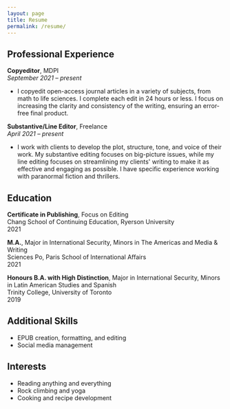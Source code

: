```yaml
---
layout: page
title: Resume
permalink: /resume/
---
```


## Professional Experience

**Copyeditor**, MDPI  
_September 2021 – present_
- I copyedit open-access journal articles in a variety of subjects, from math to life sciences. I complete each edit in 24 hours or less. I focus on increasing the clarity and consistency of the writing, ensuring an error-free final product.

**Substantive/Line Editor**, Freelance  
_April 2021 – present_
- I work with clients to develop the plot, structure, tone, and voice of their work. My substantive editing focuses on big-picture issues, while my line editing focuses on streamlining my clients' writing to make it as effective and engaging as possible. I have specific experience working with paranormal fiction and thrillers.

## Education

**Certificate in Publishing**, Focus on Editing  
Chang School of Continuing Education, Ryerson University  
2021 

**M.A.**, Major in International Security, Minors in The Americas and Media & Writing  
Sciences Po, Paris School of International Affairs  
2021

**Honours B.A. with High Distinction**, Major in International Security, Minors in Latin American Studies and Spanish  
Trinity College, University of Toronto  
2019

## Additional Skills
- EPUB creation, formatting, and editing
- Social media management

## Interests
- Reading anything and everything
- Rock climbing and yoga
- Cooking and recipe development
